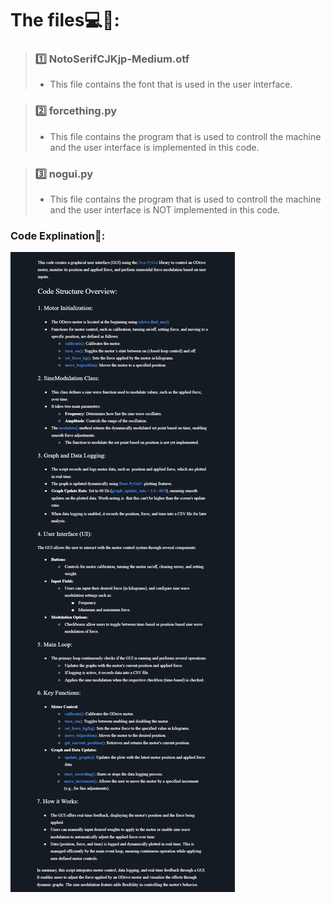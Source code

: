 # The files💻📖:

> ### 1️⃣ NotoSerifCJKjp-Medium.otf
> - This file contains the font that is used in the user interface.

> ### 2️⃣ forcething.py
> - This file contains the program that is used to controll the machine and the user interface is implemented in this code.

> ### 3️⃣ nogui.py
> - This file contains the program that is used to controll the machine and the user interface is NOT implemented in this code.

### Code Explination🧐:
![Image](https://github.com/HugoPersson01/POWER-CABLE/blob/main/Machine/Software/howto/Pictures/CodeExplination.png)

